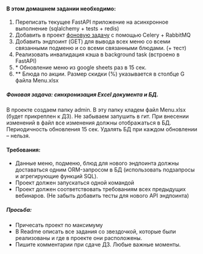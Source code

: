 #### В этом домашнем задании необходимо:
1. Переписать текущее FastAPI приложение на асинхронное выполнение (sqlalchemy + tests + redis)
2. Добавить в проект [фоновую задачу](#фоновая-задача-синхронизация-excel-документа-и-бд) с помощью Celery + RabbitMQ
3. Добавить эндпоинт (GET) для вывода всех меню со всеми связанными подменю и со всеми связанными блюдами. (+ тест)
4. Реализовать инвалидация кэша в background task (встроено в FastAPI)
5. \* Обновление меню из google sheets раз в 15 сек.
6. \** Блюда по акции. Размер скидки (%) указывается в столбце G файла Menu.xlsx

##### Фоновая задача: синхронизация Excel документа и БД.
   В проекте создаем папку admin. В эту папку кладем файл Menu.xlsx (будет прикреплен к ДЗ). Не забываем запушить в гит.
   При внесении изменений в файл все изменения должны отображаться в БД. Периодичность обновления 15 сек. Удалять БД при каждом обновлении – нельзя.


#### Требования:
- Данные меню, подменю, блюд для нового эндпоинта должны доставаться одним ORM-запросом в БД (использовать подзапросы и агрегирующие функций SQL).
- Проект должен запускаться одной командой
- Проект должен соответствовать требованиям всех предыдущих вебинаров. (Не забыть добавить тесты для нового API эндпоинта)

##### Просьба:
- Причесать проект по максимуму
- В Readme описать все задания со звездочкой, которые были реализованы и где в проекте они расположены.
- Пишите комментарии при сдаче ДЗ. Любые важные моменты.
